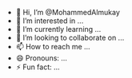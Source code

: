 - 👋 Hi, I’m @MohammedAlmukay
- 👀 I’m interested in ...
- 🌱 I’m currently learning ...
- 💞️ I’m looking to collaborate on ...
- 📫 How to reach me ...
- 😄 Pronouns: ...
- ⚡ Fun fact: ...

<!---
MohammedAlmukay/MohammedAlmukay is a ✨ special ✨ repository because its `README.md` (this file) appears on your GitHub profile.
You can click the Preview link to take a look at your changes.
--->
